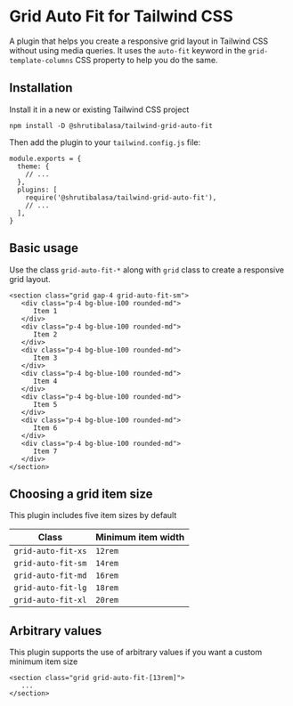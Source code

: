 # Grid Auto Fit for Tailwind CSS

A plugin that helps you create a responsive grid layout in Tailwind CSS without using media queries. It uses the `auto-fit` keyword in the `grid-template-columns` CSS property to help you do the same.

## Installation

Install it in a new or existing Tailwind CSS project

```
npm install -D @shrutibalasa/tailwind-grid-auto-fit
```

Then add the plugin to your `tailwind.config.js` file:

```
module.exports = {
  theme: {
    // ...
  },
  plugins: [
    require('@shrutibalasa/tailwind-grid-auto-fit'),
    // ...
  ],
}
```

## Basic usage

Use the class `grid-auto-fit-*` along with `grid` class to create a responsive grid layout.

```
<section class="grid gap-4 grid-auto-fit-sm">
   <div class="p-4 bg-blue-100 rounded-md">
      Item 1
   </div>
   <div class="p-4 bg-blue-100 rounded-md">
      Item 2
   </div>
   <div class="p-4 bg-blue-100 rounded-md">
      Item 3
   </div>
   <div class="p-4 bg-blue-100 rounded-md">
      Item 4
   </div>
   <div class="p-4 bg-blue-100 rounded-md">
      Item 5
   </div>
   <div class="p-4 bg-blue-100 rounded-md">
      Item 6
   </div>
   <div class="p-4 bg-blue-100 rounded-md">
      Item 7
   </div>
</section>
```

## Choosing a grid item size

This plugin includes five item sizes by default

| Class              | Minimum item width |
| ------------------ | ------------------ |
| `grid-auto-fit-xs` | `12rem`            |
| `grid-auto-fit-sm` | `14rem`            |
| `grid-auto-fit-md` | `16rem`            |
| `grid-auto-fit-lg` | `18rem`            |
| `grid-auto-fit-xl` | `20rem`            |

## Arbitrary values

This plugin supports the use of arbitrary values if you want a custom minimum item size

```
<section class="grid grid-auto-fit-[13rem]">
   ...
</section>
```
